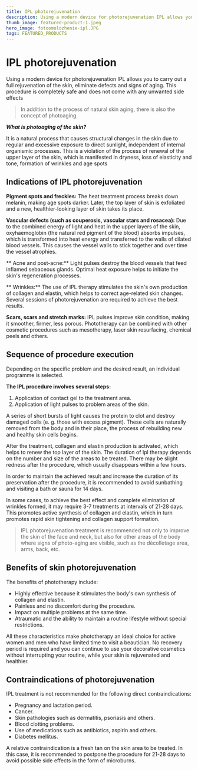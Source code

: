 ```yaml
---
title: IPL photorejuvenation
description: Using a modern device for photorejuvenation IPL allows you to carry out a full rejuvenation of the skin, eliminate defects and signs of aging. This procedure is completely safe and does not come with any unwanted side effects
thumb_image: featured-product-1.jpeg
hero_image: fotoomolozhenie-ipl.JPG
tags: FEATURED_PRODUCTS
---
```


# IPL photorejuvenation

Using a modern device for photorejuvenation IPL allows you to carry out a full rejuvenation of the skin, eliminate defects and signs of aging. This procedure is completely safe and does not come with any unwanted side effects

> In addition to the process of natural skin aging, there is also the concept of photoaging

_**What is photoaging of the skin?**_

It is a natural process that causes structural changes in the skin due to regular and excessive exposure to direct sunlight, independent of internal organismic processes. This is a violation of the process of renewal of the upper layer of the skin, which is manifested in dryness, loss of elasticity and tone, formation of wrinkles and age spots

## Indications of IPL photorejuvenation

**Pigment spots and freckles:** The heat treatment process breaks down melanin, making age spots darker. Later, the top layer of skin is exfoliated and a new, healthier-looking layer of skin takes its place.

**Vascular defects (such as couperosis, vascular stars and rosacea):** Due to the combined energy of light and heat in the upper layers of the skin, oxyhaemoglobin (the natural red pigment of the blood) absorbs impulses, which is transformed into heat energy and transferred to the walls of dilated blood vessels. This causes the vessel walls to stick together and over time the vessel atrophies.

\*\* Acne and post-acne:\*\* Light pulses destroy the blood vessels that feed inflamed sebaceous glands. Optimal heat exposure helps to initiate the skin's regeneration processes.

\*\* Wrinkles:\*\* The use of IPL therapy stimulates the skin's own production of collagen and elastin, which helps to correct age-related skin changes. Several sessions of photorejuvenation are required to achieve the best results.

**Scars, scars and stretch marks:** IPL pulses improve skin condition, making it smoother, firmer, less porous. Phototherapy can be combined with other cosmetic procedures such as mesotherapy, laser skin resurfacing, chemical peels and others.

## Sequence of procedure execution

Depending on the specific problem and the desired result, an individual programme is selected.

**The IPL procedure involves several steps:**

1. Application of contact gel to the treatment area.
2. Application of light pulses to problem areas of the skin.

A series of short bursts of light causes the protein to clot and destroy damaged cells (e. g. those with excess pigment). These cells are naturally removed from the body and in their place, the process of rebuilding new and healthy skin cells begins.

After the treatment, collagen and elastin production is activated, which helps to renew the top layer of the skin. The duration of Ipl therapy depends on the number and size of the areas to be treated. There may be slight redness after the procedure, which usually disappears within a few hours.

In order to maintain the achieved result and increase the duration of its preservation after the procedure, it is recommended to avoid sunbathing and visiting a bath or sauna for 14 days.

In some cases, to achieve the best effect and complete elimination of wrinkles formed, it may require 3-7 treatments at intervals of 21-28 days. This promotes active synthesis of collagen and elastin, which in turn promotes rapid skin tightening and collagen support formation.

> IPL photorejuvenation treatment is recommended not only to improve the skin of the face and neck, but also for other areas of the body where signs of photo-aging are visible, such as the décolletage area, arms, back, etc.

## Benefits of skin photorejuvenation

The benefits of phototherapy include:

- Highly effective because it stimulates the body's own synthesis of collagen and elastin.
- Painless and no discomfort during the procedure.
- Impact on multiple problems at the same time.
- Atraumatic and the ability to maintain a routine lifestyle without special restrictions.

All these characteristics make phototherapy an ideal choice for active women and men who have limited time to visit a beautician. No recovery period is required and you can continue to use your decorative cosmetics without interrupting your routine, while your skin is rejuvenated and healthier.

## Contraindications of photorejuvenation

IPL treatment is not recommended for the following direct contraindications:

- Pregnancy and lactation period.
- Cancer.
- Skin pathologies such as dermatitis, psoriasis and others.
- Blood clotting problems.
- Use of medications such as antibiotics, aspirin and others.
- Diabetes mellitus.

A relative contraindication is a fresh tan on the skin area to be treated. In this case, it is recommended to postpone the procedure for 21-28 days to avoid possible side effects in the form of microburns.
